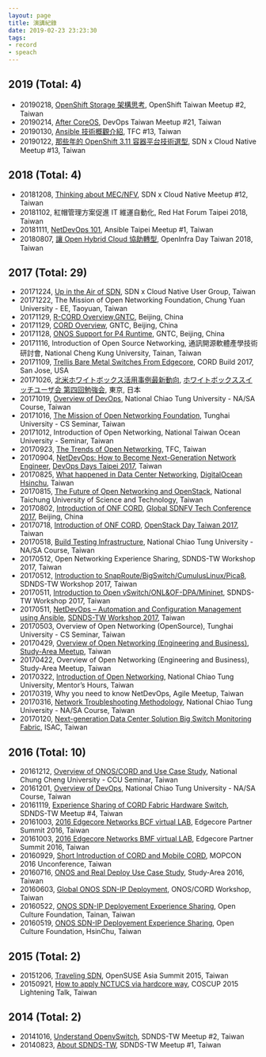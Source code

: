 ```yaml
---
layout: page
title: 演講紀錄
date: 2019-02-23 23:23:30
tags:
- record
- speach
---
```


## 2019 (Total: 4)
* 20190218, [OpenShift Storage 架構思考](https://speakerdeck.com/pichuang/20190218-openshift-storage-jia-gou-si-kao), OpenShift Taiwan Meetup #2, Taiwan
* 20190214, [After CoreOS](https://speakerdeck.com/pichuang/after-coreos-20190214), DevOps Taiwan Meetup #21, Taiwan
* 20190130, [Ansible 技術概觀介紹](https://speakerdeck.com/pichuang/ansible-ji-shu-gai-guan-jie-shao-20190130), TFC #13, Taiwan
* 20190122, [那些年的 OpenShift 3.11 容器平台技術選型](https://speakerdeck.com/pichuang/na-xie-nian-de-openshift-3-dot-11-rong-qi-ping-tai-ji-shu-xuan-xing-20190122), SDN x Cloud Native Meetup #13, Taiwan

## 2018 (Total: 4)
* 20181208, [Thinking about MEC/NFV](https://speakerdeck.com/pichuang/nfv-20181208), SDN x Cloud Native Meetup #12, Taiwan
* 20181102, 紅帽管理方案促進 IT 維運自動化, Red Hat Forum Taipei 2018, Taiwan
* 20181111, [NetDevOps 101](https://speakerdeck.com/pichuang/netdevops-101), Ansible Taipei Meetup #1, Taiwan
* 20180807, [讓 Open Hybrid Cloud 協助轉型](https://speakerdeck.com/pichuang/rang-open-hybrid-cloud-xie-zhu-zhuan-xing-20180807), OpenInfra Day Taiwan 2018, Taiwan

## 2017 (Total: 29)
* 20171224, [Up in the Air of SDN](https://speakerdeck.com/pichuang/up-in-the-air-of-sdn), SDN x Cloud Native User Group, Taiwan
* 20171222, The Mission of Open Networking Foundation, Chung Yuan University - EE, Taoyuan, Taiwan
* 20171129, [R-CORD Overview,GNTC](https://speakerdeck.com/pichuang/r-cord-overview-cord-workshop-gntc), Beijing, China
* 20171129, [CORD Overview](https://speakerdeck.com/pichuang/cord-overview-cord-workshop-gntc), GNTC, Beijing, China
* 20171128, [ONOS Support for P4 Runtime](https://speakerdeck.com/pichuang/onos-support-for-p4-runtime), GNTC, Beijing, China
* 20171116, Introduction of Open Source Networking, 通訊開源軟體產學技術研討會, National Cheng Kung University, Tainan, Taiwan
* 20171109, [Trellis Bare Metal Switches From Edgecore](https://speakerdeck.com/pichuang/trellis-bare-metal-switches-from-edgecore), CORD Build 2017, San Jose, USA
* 20171026, [北米ホワイトボックス活用事例最新動向](https://speakerdeck.com/pichuang/bei-mi-howaitohotukusuhuo-yong-shi-li-zui-xin-dong-xiang), [ホワイトボックススイッチユーザ会 第四回勉強会](https://atnd.org/events/90932), 東京, 日本
* 20171019, [Overview of DevOps](https://speakerdeck.com/pichuang/overview-of-devops), National Chiao Tung University - NA/SA Course, Taiwan
* 20171016, [The Mission of Open Networking Foundation](https://speakerdeck.com/pichuang/the-mission-of-open-networking), Tunghai University - CS Seminar, Taiwan
* 20171012, Introduction of Open Networking, National Taiwan Ocean University - Seminar, Taiwan
* 20170923, [The Trends of Open Networking](https://speakerdeck.com/pichuang/the-trends-of-open-networking), TFC, Taiwan
* 20170904, [NetDevOps: How to Become Next-Generation Network Engineer](https://speakerdeck.com/pichuang/netdevops-next-generation-network-engineer), [DevOps Days Taipei 2017](https://devopsdays.tw/), Taiwan
* 20170825, [What happened in Data Center Networking](https://speakerdeck.com/pichuang/what-happened-in-data-center-networking),  [DigitalOcean Hsinchu](https://www.facebook.com/DigitalOceanHsinchu/photos/a.756940437798911.1073741828.732176540275301/820991324727155/?type=3&permPage=1), Taiwan
* 20170815, [The Future of Open Networking and OpenStack](https://speakerdeck.com/pichuang/the-future-of-open-networking-and-openstack), National Taichung University of Science and Technology, Taiwan
* 20170802, [Introduction of ONF CORD](https://speakerdeck.com/pichuang/introduction-of-onf-cord-in-global-sdnfv-tech-2017), [Global SDNFV Tech Conference 2017](http://www.conference.cn/sdnfv/2017/En/), Beijing, China
* 20170718, [Introduction of ONF CORD](https://speakerdeck.com/pichuang/introduction-of-onf-cord), [OpenStack Day Taiwan 2017](http://openstack.ithome.com.tw/speaker.html), Taiwan
* 20170518, [Build Testing Infrastructure](https://speakerdeck.com/pichuang/build-testing-infrastructure), National Chiao Tung University - NA/SA Course, Taiwan
* 20170512, Open Networking Experience Sharing, SDNDS-TW Workshop 2017, Taiwan
* 20170512, [Introduction to SnapRoute/BigSwitch/CumulusLinux/Pica8](https://speakerdeck.com/pichuang/introduction-to-snaproute-bigswitch-cumulus-linux-and-pica8), SDNDS-TW Workshop 2017, Taiwan
* 20170511, [Introduction to Open vSwitch/ONL&OF-DPA/Mininet](https://speakerdeck.com/pichuang/introduction-to-open-vswitch-onl-and-of-dpa-and-mininet), SDNDS-TW Workshop 2017, Taiwan
* 20170511, [NetDevOps – Automation and Configuration Management using Ansible](https://speakerdeck.com/pichuang/netdevops-automation-and-configuration-management-using-ansible), [SDNDS-TW Workshop 2017](https://sdnds-tw.kktix.cc/events/cb77c10f-657a10-7985ee-7a101a-64584b), Taiwan
* 20170503, Overview of Open Networking (OpenSource), Tunghai University - CS Seminar, Taiwan
* 20170429, [Overview of Open Networking (Engineering and Business)](https://speakerdeck.com/pichuang/open-networking-engineering-and-business), [Study-Area Meetup](https://studyarea.kktix.cc/events/2f263587-77f30d-2013ed-ae4341-2399d3), Taiwan
* 20170422, Overview of Open Networking (Engineering and Business), Study-Area Meetup, Taiwan
* 20170322, [Introduction of Open Networking](https://speakerdeck.com/pichuang/introduction-to-opennetworking), National Chiao Tung University, Mentor’s Hours, Taiwan
* 20170319, Why you need to know NetDevOps, Agile Meetup, Taiwan
* 20170316, [Network Troubleshooting Methodology](https://speakerdeck.com/pichuang/network-troubleshooting-methodology), National Chiao Tung University - NA/SA Course, Taiwan
* 20170120, [Next-generation Data Center Solution Big Switch Monitoring Fabric](https://speakerdeck.com/pichuang/next-generation-data-center-solution-big-switch-monitoring-fabric), ISAC, Taiwan

## 2016 (Total: 10)
* 20161212, [Overview of ONOS/CORD and Use Case Study](https://speakerdeck.com/pichuang/cord-and-use-case-study), National Chung Cheng University - CCU Seminar, Taiwan
* 20161201, [Overview of DevOps](https://speakerdeck.com/pichuang/overview-of-devops), National Chiao Tung University - NA/SA Course, Taiwan
* 20161119, [Experience Sharing of CORD Fabric Hardware Switch](https://speakerdeck.com/pichuang/experience-sharing-of-cord-fabric-hardware-switch),  SDNDS-TW Meetup #4, Taiwan
* 20161003, [2016 Edgecore Networks BCF virtual LAB](https://speakerdeck.com/pichuang/2016-edgecore-networks-bcf-virtual-lab), Edgecore Partner Summit 2016, Taiwan
* 20161003, [2016 Edgecore Networks BMF virtual LAB](https://speakerdeck.com/pichuang/2016-edgecore-networks-bmf-virtual-lab), Edgecore Partner Summit 2016, Taiwan
* 20160929, [Short Introduction of CORD and Mobile CORD](https://speakerdeck.com/pichuang/short-introduction-of-cord-and-mobile-cord), MOPCON 2016 Unconference, Taiwan
* 20160716, [ONOS and Real Deploy Use Case Study](https://speakerdeck.com/pichuang/onos-ji-shi-ji-sdn-switch-shi-yong-jing-yan-fen-xiang), Study-Area 2016, Taiwan
* 20160603, [Global ONOS SDN-IP Deployment](https://speakerdeck.com/pichuang/global-onos-sdn-ip-deployment), ONOS/CORD Workshop, Taiwan
* 20160522, [ONOS SDN-IP Deployement Experience Sharing](https://www.slideshare.net/FeiJiSiao/onos-sdn-ip-20160522), Open Culture Foundation, Tainan, Taiwan
* 20160519, [ONOS SDN-IP Deployement Experience Sharing](https://www.slideshare.net/FeiJiSiao/onos-sdn-ip-20160522), Open Culture Foundation, HsinChu, Taiwan

## 2015 (Total: 2)
* 20151206, [Traveling SDN](https://www.slideshare.net/FeiJiSiao/sdn-open-suseasiasummit20151206), OpenSUSE Asia Summit 2015, Taiwan
* 20150921, [How to apply NCTUCS via hardcore way](https://www.slideshare.net/FeiJiSiao/ss-51690193), COSCUP 2015 Lightening Talk, Taiwan

## 2014 (Total: 2)
* 20141016, [Understand OpenvSwitch](https://www.slideshare.net/FeiJiSiao/sdnds-twmeetup2), SDNDS-TW Meetup #2, Taiwan
* 20140823, [About SDNDS-TW](https://www.slideshare.net/FeiJiSiao/sdnds-twmeetup1), SDNDS-TW Meetup #1, Taiwan